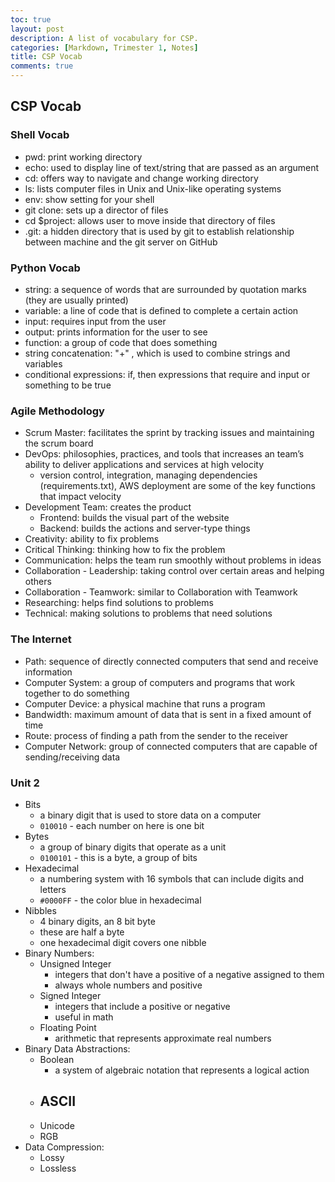 ```yaml
---
toc: true
layout: post
description: A list of vocabulary for CSP.
categories: [Markdown, Trimester 1, Notes]
title: CSP Vocab
comments: true
---
```


## CSP Vocab

### Shell Vocab
- pwd: print working directory
- echo: used to display line of text/string that are passed as an argument
- cd: offers way to navigate and change working directory
- ls: lists computer files in Unix and Unix-like operating systems
- env: show setting for your shell
- git clone: sets up a director of files
- cd $project: allows user to move inside that directory of files
- .git: a hidden directory that is used by git to establish relationship between machine and the git server on GitHub

### Python Vocab
- string: a sequence of words that are surrounded by quotation marks (they are usually printed)
- variable: a line of code that is defined to complete a certain action
- input: requires input from the user
- output: prints information for the user to see
- function: a group of code that does something
- string concatenation: "+" , which is used to combine strings and variables
- conditional expressions: if, then expressions that require and input or something to be true

### Agile Methodology
- Scrum Master: facilitates the sprint by tracking issues and maintaining the scrum board
- DevOps: philosophies, practices, and tools that increases an team’s ability to deliver applications and services at high velocity
  - version control, integration, managing dependencies (requirements.txt), AWS deployment are some of the key functions that impact velocity
- Development Team: creates the product
  - Frontend: builds the visual part of the website
  - Backend: builds the actions and server-type things
- Creativity: ability to fix problems
- Critical Thinking: thinking how to fix the problem
- Communication: helps the team run smoothly without problems in ideas
- Collaboration - Leadership: taking control over certain areas and helping others
- Collaboration - Teamwork: similar to Collaboration with Teamwork
- Researching: helps find solutions to problems
- Technical: making solutions to problems that need solutions

### The Internet
- Path: sequence of directly connected computers that send and receive information
- Computer System: a group of computers and programs that work together to do something
- Computer Device: a physical machine that runs a program
- Bandwidth: maximum amount of data that is sent in a fixed amount of time
- Route: process of finding a path from the sender to the receiver
- Computer Network: group of connected computers that are capable of sending/receiving data

### Unit 2

- Bits
  - a binary digit that is used to store data on a computer
  - ```010010``` - each number on here is one bit
- Bytes
  - a group of binary digits that operate as a unit
  - ```0100101``` - this is a byte, a group of bits
- Hexadecimal
  - a numbering system with 16 symbols that can include digits and letters
  - ```#0000FF``` - the color blue in hexadecimal
- Nibbles
  - 4 binary digits, an 8 bit byte
  - these are half a byte
  - one hexadecimal digit covers one nibble
- Binary Numbers:
  - Unsigned Integer
    - integers that don't have a positive of a negative assigned to them
    - always whole numbers and positive
  - Signed Integer
    - integers that include a positive or negative
    - useful in math
  - Floating Point
    - arithmetic that represents approximate real numbers
- Binary Data Abstractions:
  - Boolean
    - a system of algebraic notation that represents a logical action
  - ASCII
    - 
  - Unicode
  - RGB
- Data Compression:
  - Lossy
  - Lossless